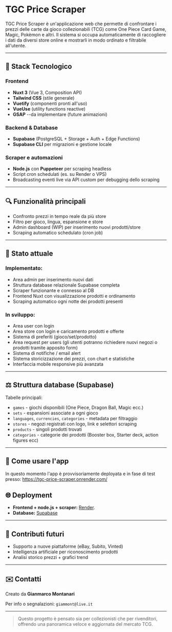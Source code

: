 # TGC Price Scraper

TGC Price Scraper è un'applicazione web che permette di confrontare i prezzi delle carte da gioco collezionabili (TCG) come One Piece Card Game, Magic, Pokèmon e altri. Il sistema si occupa automaticamente di raccogliere i dati da diversi store online e mostrarli in modo ordinato e filtrabile all'utente.

---

## 🚀 Stack Tecnologico

### Frontend

* **Nuxt 3** (Vue 3, Composition API)
* **Tailwind CSS** (stile generale)
* **Vuetify** (componenti pronti all'uso)
* **VueUse** (utility functions reactive)
* **GSAP** --da implementare (future animazioni)

### Backend & Database

* **Supabase** (PostgreSQL + Storage + Auth + Edge Functions)
* **Supabase CLI** per migrazioni e gestione locale

### Scraper e automazioni

* **Node.js** con **Puppeteer** per scraping headless
* Script cron schedulati (es. su Render o VPS)
* Broadcasting eventi live via API custom per debugging dello scraping

---

## 🔍 Funzionalità principali

* Confronto prezzi in tempo reale da più store
* Filtro per gioco, lingua, espansione e store
* Admin dashboard (WIP) per inserimento nuovi prodotti/store 
* Scraping automatico schedulato (cron job)

---

## 📅 Stato attuale

### Implementato:

* Area admin per inserimento nuovi dati
* Struttura database relazionale Supabase completa
* Scraper funzionante e connesso al DB
* Frontend Nuxt con visualizzazione prodotti e ordinamento
* Scraping automatico ogni notte dei prodotti presenti

### In sviluppo:

* Area user con login
* Area store con login e caricamento prodotti e offerte
* Sistema di preferiti (gioco/set/prodotto)
* Area request per users (gli utenti potranno richiedere nuovi negozi o prodotti tramite apposito form)
* Sistema di notifiche / email alert
* Sistema storicizzazione dei prezzi, con chart e statistiche
* Interfaccia mobile responsive più avanzata

---

## ⚖️ Struttura database (Supabase)

Tabelle principali:

* `games` - giochi disponibili (One Piece, Dragon Ball, Magic ecc.)
* `sets` - espansioni associate a ogni gioco
* `languages`, `currencies`, `categories` - metadata per filtraggio
* `stores` - negozi registrati con logo, link e selettori scraping
* `products` - singoli prodotti trovati
* `categories` - categorie dei prodotti (Booster box, Starter deck, action figures ecc)

---

## 📗 Come usare l'app

In questo momento l'app è provvisoriamente deployata e in fase di test presso:
https://tgc-price-scraper.onrender.com/


## 🌐 Deployment

* **Frontend + node.js + scraper:** [Render](https://render.com/).
* **Database:** [Supabase](https://supabase.com/)

---

## 🌟 Contributi futuri

* Supporto a nuove piattaforme (eBay, Subito, Vinted)
* Intelligenza artificiale per riconoscimento prodotti
* Analisi storico prezzi + grafici trend

---

## ✉️ Contatti

Creato da **Gianmarco Montanari**

Per info o segnalazioni: `giammont@live.it`

---

> Questo progetto è pensato sia per collezionisti che per rivenditori, offrendo una panoramica veloce e aggiornata del mercato TCG.
